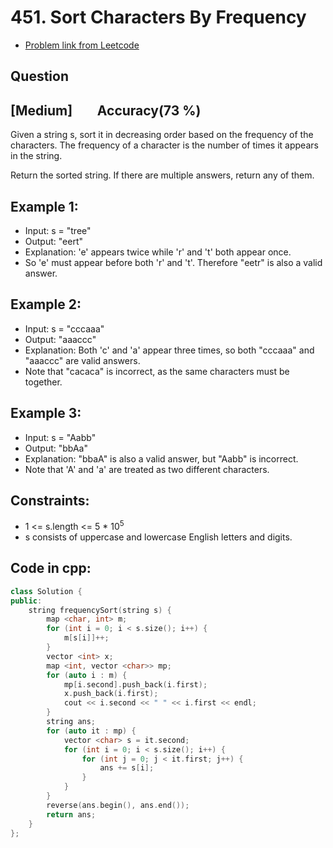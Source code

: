 # 451. Sort Characters By Frequency
- [Problem link from Leetcode](https://leetcode.com/problems/sort-characters-by-frequency/description/)
## Question
## [Medium] &nbsp;&nbsp;&nbsp;&nbsp;&nbsp;&nbsp; Accuracy(73 %)
Given a string s, sort it in decreasing order based on the frequency of the characters. The frequency of a character is the number of times it appears in the string.

Return the sorted string. If there are multiple answers, return any of them.
## Example 1:
- Input: s = "tree"
- Output: "eert"
- Explanation: 'e' appears twice while 'r' and 't' both appear once.
- So 'e' must appear before both 'r' and 't'. Therefore "eetr" is also a valid answer.
## Example 2:
- Input: s = "cccaaa"
- Output: "aaaccc"
- Explanation: Both 'c' and 'a' appear three times, so both "cccaaa" and "aaaccc" are valid answers.
- Note that "cacaca" is incorrect, as the same characters must be together.
## Example 3:
- Input: s = "Aabb"
- Output: "bbAa"
- Explanation: "bbaA" is also a valid answer, but "Aabb" is incorrect.
- Note that 'A' and 'a' are treated as two different characters.
## Constraints:
- 1 <= s.length <= 5 * 10<sup>5</sup>
- s consists of uppercase and lowercase English letters and digits.
## Code in cpp:
```cpp
class Solution {
public:
    string frequencySort(string s) {
        map <char, int> m;
        for (int i = 0; i < s.size(); i++) {
            m[s[i]]++;
        }
        vector <int> x;
        map <int, vector <char>> mp;
        for (auto i : m) {
            mp[i.second].push_back(i.first);
            x.push_back(i.first);
            cout << i.second << " " << i.first << endl;
        }
        string ans;
        for (auto it : mp) {
            vector <char> s = it.second;
            for (int i = 0; i < s.size(); i++) {
                for (int j = 0; j < it.first; j++) {
                    ans += s[i];
                }
            }
        }
        reverse(ans.begin(), ans.end());
        return ans;
    }
};
```
